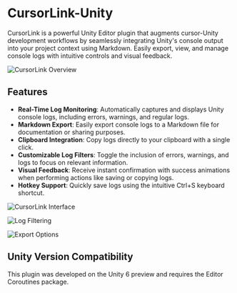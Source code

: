 # CursorLink-Unity

CursorLink is a powerful Unity Editor plugin that augments cursor-Unity development workflows by seamlessly integrating Unity's console output into your project context using Markdown. Easily export, view, and manage console logs with intuitive controls and visual feedback.

![CursorLink Overview](https://github.com/user-attachments/assets/c70d36c7-1639-411a-bcab-974cd24d6468)

## Features

- **Real-Time Log Monitoring**: Automatically captures and displays Unity console logs, including errors, warnings, and regular logs.
- **Markdown Export**: Easily export console logs to a Markdown file for documentation or sharing purposes.
- **Clipboard Integration**: Copy logs directly to your clipboard with a single click.
- **Customizable Log Filters**: Toggle the inclusion of errors, warnings, and logs to focus on relevant information.
- **Visual Feedback**: Receive instant confirmation with success animations when performing actions like saving or copying logs.
- **Hotkey Support**: Quickly save logs using the intuitive Ctrl+S keyboard shortcut.

![CursorLink Interface](https://github.com/user-attachments/assets/5422ac61-2256-48cb-b903-9ceca844577f)

![Log Filtering](https://github.com/user-attachments/assets/295cf617-cf85-4006-b523-01e135e8ce63)

![Export Options](https://github.com/user-attachments/assets/48d9b8ce-b5a2-4d32-b952-f5f869057bc9)

## Unity Version Compatibility

This plugin was developed on the Unity 6 preview and requires the Editor Coroutines package.
